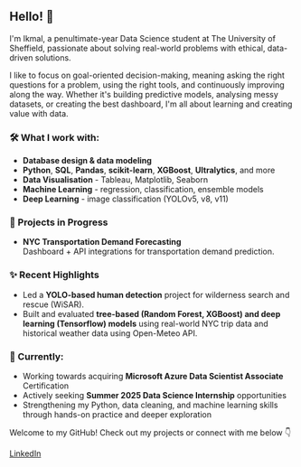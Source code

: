 ## Hello! 👋

I'm Ikmal, a penultimate-year Data Science student at The University of Sheffield, passionate about solving real-world problems with ethical, data-driven solutions.

I like to focus on goal-oriented decision-making, meaning asking the right questions for a problem, using the right tools, and continuously improving along the way. Whether it's building predictive models, analysing messy datasets, or creating the best dashboard, I'm all about learning and creating value with data.

### 🛠️ What I work with:
- **Database design & data modeling**
- **Python**, **SQL**, **Pandas**, **scikit-learn**, **XGBoost**, **Ultralytics**, and more
- **Data Visualisation** - Tableau, Matplotlib, Seaborn
- **Machine Learning** - regression, classification, ensemble models
- **Deep Learning** - image classification (YOLOv5, v8, v11)


### 🚧 Projects in Progress
- **NYC Transportation Demand Forecasting**  
  Dashboard + API integrations for transportation demand prediction.

### ✨ Recent Highlights
- Led a **YOLO-based human detection** project for wilderness search and rescue (WiSAR).
- Built and evaluated **tree-based (Random Forest, XGBoost) and
  deep learning (Tensorflow) models** using real-world NYC trip data
  and historical weather data using Open-Meteo API.

### 🌱 Currently:
- Working towards acquiring **Microsoft Azure Data Scientist Associate** Certification 
- Actively seeking **Summer 2025 Data Science Internship** opportunities
- Strengthening my Python, data cleaning, and machine learning skills
  through hands-on practice and deeper exploration

Welcome to my GitHub! Check out my projects or connect with me below 👇

[LinkedIn](www.linkedin.com/in/ikmal-basirun-175946214)
